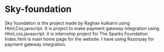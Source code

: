 # Sky-foundation
Sky foundation is the project made by Raghav kulkarni using Html,Css,javscript.
It is project to make payment gateway  integration using Html,css,javascript.
it is internship project for The Sparks Foundation.
Index.html is main home page for the website.
I have using Razorpay for payment gateway integration.
